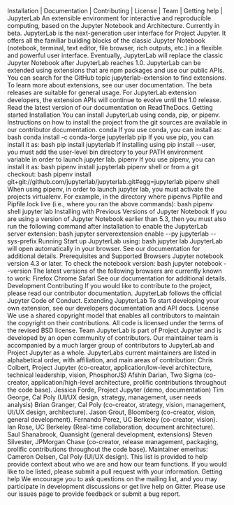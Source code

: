 Installation | Documentation | Contributing | License | Team | Getting help | JupyterLab An extensible environment for interactive and reproducible computing, based on the Jupyter Notebook and Architecture. Currently in beta. JupyterLab is the next-generation user interface for Project Jupyter. It offers all the familiar building blocks of the classic Jupyter Notebook (notebook, terminal, text editor, file browser, rich outputs, etc.) in a flexible and powerful user interface. Eventually, JupyterLab will replace the classic Jupyter Notebook after JupyterLab reaches 1.0. JupyterLab can be extended using extensions that are npm packages and use our public APIs. You can search for the GitHub topic jupyterlab-extension to find extensions. To learn more about extensions, see our user documentation. The beta releases are suitable for general usage. For JupyterLab extension developers, the extension APIs will continue to evolve until the 1.0 release. Read the latest version of our documentation on ReadTheDocs. Getting started Installation You can install JupyterLab using conda, pip, or pipenv. Instructions on how to install the project from the git sources are available in our contributor documentation. conda If you use conda, you can install as: bash conda install -c conda-forge jupyterlab pip If you use pip, you can install it as: bash pip install jupyterlab If installing using pip install --user, you must add the user-level bin directory to your PATH environment variable in order to launch jupyter lab. pipenv If you use pipenv, you can install it as: bash pipenv install jupyterlab pipenv shell or from a git checkout: bash pipenv install git+git://github.com/jupyterlab/jupyterlab.git#egg=jupyterlab pipenv shell When using pipenv, in order to launch jupyter lab, you must activate the projects virtualenv. For example, in the directory where pipenvs Pipfile and Pipfile.lock live (i.e., where you ran the above commands): bash pipenv shell jupyter lab Installing with Previous Versions of Jupyter Notebook If you are using a version of Jupyter Notebook earlier than 5.3, then you must also run the following command after installation to enable the JupyterLab server extension: bash jupyter serverextension enable --py jupyterlab --sys-prefix Running Start up JupyterLab using: bash jupyter lab JupyterLab will open automatically in your browser. See our documentation for additional details. Prerequisites and Supported Browsers Jupyter notebook version 4.3 or later. To check the notebook version: bash jupyter notebook --version The latest versions of the following browsers are currently known to work: Firefox Chrome Safari See our documentation for additional details. Development Contributing If you would like to contribute to the project, please read our contributor documentation. JupyterLab follows the official Jupyter Code of Conduct. Extending JupyterLab To start developing your own extension, see our developers documentation and API docs. License We use a shared copyright model that enables all contributors to maintain the copyright on their contributions. All code is licensed under the terms of the revised BSD license. Team JupyterLab is part of Project Jupyter and is developed by an open community of contributors. Our maintainer team is accompanied by a much larger group of contributors to JupyterLab and Project Jupyter as a whole. JupyterLabs current maintainers are listed in alphabetical order, with affiliation, and main areas of contribution: Chris Colbert, Project Jupyter (co-creator, application/low-level architecture, technical leadership, vision, PhosphorJS) Afshin Darian, Two Sigma (co-creator, application/high-level architecture, prolific contributions throughout the code base). Jessica Forde, Project Jupyter (demo, documentation) Tim George, Cal Poly (UI/UX design, strategy, management, user needs analysis) Brian Granger, Cal Poly (co-creator, strategy, vision, management, UI/UX design, architecture). Jason Grout, Bloomberg (co-creator, vision, general development). Fernando Perez, UC Berkeley (co-creator, vision). Ian Rose, UC Berkeley (Real-time collaboration, document architecture). Saul Shanabrook, Quansight (general development, extensions) Steven Silvester, JPMorgan Chase (co-creator, release management, packaging, prolific contributions throughout the code base). Maintainer emeritus: Cameron Oelsen, Cal Poly (UI/UX design). This list is provided to help provide context about who we are and how our team functions. If you would like to be listed, please submit a pull request with your information. Getting help We encourage you to ask questions on the mailing list, and you may participate in development discussions or get live help on Gitter. Please use our issues page to provide feedback or submit a bug report.
